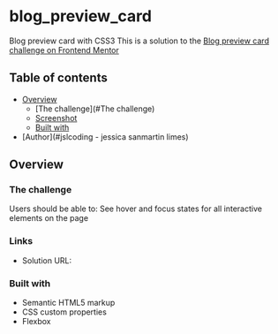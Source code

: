 # blog_preview_card
 Blog preview card with CSS3
 This is a solution to the [Blog preview card challenge on Frontend Mentor](https://www.frontendmentor.io/challenges/blog-preview-card-ckPaj01IcS)

 ## Table of contents

- [Overview](#overview)
  - [The challenge](#The challenge)
  - [Screenshot](#screenshot)
  - [Built with](#HTML+CCS)
- [Author](#jslcoding - jessica sanmartin limes)

## Overview

### The challenge
Users should be able to: See hover and focus states for all interactive elements on the page

### Links
- Solution URL:

### Built with

- Semantic HTML5 markup
- CSS custom properties
- Flexbox
